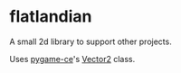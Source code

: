 # flatlandian

A small 2d library to support other projects.

Uses [pygame-ce](https://pyga.me/)'s
[Vector2](https://pyga.me/docs/ref/math.html#pygame.math.Vector2) class.